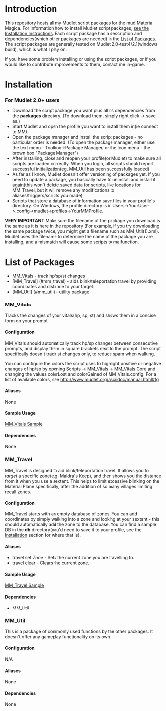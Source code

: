 Introduction
============

This repository hosts all my Mudlet script packages for the mud Materia Magica. For information how to install Mudlet script packages, [see the Installation Instructions](#installation). Each script package has a description and dependencies(which other packages are needed) in the [List of Packages](#list-of-packages). The script packages are generally tested on Mudlet 2.0-test4/2.1(windows build), which is what I play on.

If you have some problem installing or using the script packages, or if you would like to contribute improvements to them, contact me in-game.

Installation
============

### For Mudlet 2.0+ users

* Download the script package you want plus all its dependencies from the **packages** directory. (To download them, simply right click -> save as.)
* Start Mudlet and open the profile you want to install them in(ie connect to MM).
* Open the package manager and install the script packages - no particular order is needed. (To open the package manager, either use the text menu - Toolbox->Package Manager, or the icon menu - the brown box "Package Manager")
* After installing, close and reopen your profile(or Mudlet) to make sure all scripts are loaded correctly. When you login, all scripts should report successful initialization(eg, MM_Util has been successfully loaded) 
* As far as I know, Mudlet doesn't offer versioning of packages yet. If you need to update a package, you basically have to uninstall and install it again(this won't delete saved data for scripts, like locations for MM_Travel, but it will remove any modifications to aliases/triggers/scripts you made)
* Scripts that store a database of information save files in your profile's directory. On Windows, the profile directory is in Users->YourUser->.config->mudlet->profiles->YourMMProfile.

**VERY IMPORTANT** Make sure the filename of the package you download is the same as it is here in the repository (For example, if you try downloading the same package twice, you might get a filename such as MM_Util(1).xml). Mudlet uses the filename to determine the name of the package you are installing, and a mismatch will cause some scripts to malfunction.


List of Packages
================
* [MM_Vitals](#mm_vitals) - track hp/sp/st changes
* [MM_Travel] (#mm_travel) - aids blink/teleportation travel by providing coordinates and distance to your target.
* [MM_Util] (#mm_util) - utility package

### MM_Vitals

Tracks the changes of your vitals(hp, sp, st) and shows them in a concise form on your prompt

#### Configuration
MM_Vitals should automatically track hp/sp changes between consecutive prompts, and display them in square brackets next to the prompt. The script specifically doesn't track st changes only, to reduce spam when walking. 

You can configure the colors the script uses to highlight positive or negative changes of hp/sp by opening Scripts -> MM_Vitals -> MM_Vitals Core and changing the values colorLost and colorGained of MM_Vitals.config. For a list of available colors, see http://www.mudlet.org/asciidoc/manual.html#fg
#### Aliases
None
#### Sample Usage
[MM_Vitals Sample](http://htmlpreview.github.io/?https://github.com/Sacho/mm_scripts/blob/master/samples/MM_Vitals.html)
#### Dependencies
None

### MM_Travel

MM_Travel is designed to aid blink/teleportation travel. It allows you to *target* a specific zone(e.g. Maldra's Keep), and then shows you the distance from it when you use a sextant. This helps to limit excessive blinking on the Material Plane specifically, after the addition of so many villages limiting recall zones.

#### Configuration
MM_Travel starts with an empty database of zones. You can add coordinates by simply walking into a zone and looking at your sextant - this should automatically add the zone to the database. You can find a sample DB in the **db** directory(you'd need to save it to your profile, see the [Installation](#installation) section for where that is).

#### Aliases
* travel set *Zone* - Sets the current zone you are travelling to.
* travel clear - Clears the current zone.
#### Sample Usage
[MM_Travel Sample](http://htmlpreview.github.io/?https://github.com/Sacho/mm_scripts/blob/master/samples/MM_Travel.html)
#### Dependencies
* MM_Util

### MM_Util

This is a package of commonly used functions by the other packages. It doesn't offer any gameplay functionality on its own.

#### Configuration
N/A
#### Aliases
None
#### Dependencies
None